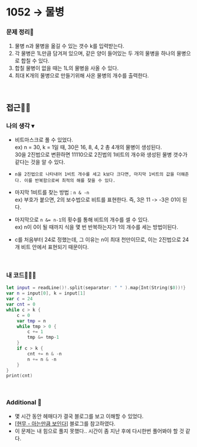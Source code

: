# 1052 → 물병
### 문제 정리📝
1. 물병 n과 물병을 옮길 수 있는 갯수 k를 입력받는다.
2. 각 물병은 1L만큼 담겨져 있으며, 같은 양이 들어있는 두 개의 물병을 하나의 물병으로 합칠 수 있다.
3. 합칠 물병이 없을 때는 1L의 물병을 사올 수 있다.
4. 최대 K개의 물병으로 만들기위해 사온 물병의 개수를 출력한다.

</br>

## 접근🚶🏻
### 나의 생각 ▾
- 비트마스크로 풀 수 있었다.  
    ex) n = 30, k = 1일 때,
    30은 16, 8, 4, 2 총 4개의 물병이 생성된다.  
    30을 2진법으로 변환하면 11110으로 2진법의 1비트의 개수와 생성된 물병 갯수가 같다는 것을 알 수 있다.

- `n을 2진법으로 나타내어 1비트 개수를 세고 k보다 크다면, 마지막 1비트의 값을 더해준다. 이를 반복함으로써 최적의 해를 찾을 수 있다.`  

- 마지막 1비트를 찾는 방법 : `n & -n`  
ex) 부호가 붙으면, 2의 보수법으로 비트를 표현한다. 즉, 3은 11 -> -3은 01이 된다.

- 마지막으로 `n &= n-1`의 횟수를 통해 비트의 개수를 셀 수 있다.  
ex) n이 0이 될 때까지 식을 몇 번 반복하는지가 1의 개수를 세는 방법이된다.

- c를 처음부터 24로 정했는데, 그 이유는 n이 최대 천만이므로, 이는 2진법으로 24개 비트 안에서 표현되기 때문이다.  

</br>


### 내 코드👨🏻‍💻
```swift
let input = readLine()!.split(separator: " " ).map{Int(String($0))!}
var n = input[0], k = input[1]
var c = 24
var cnt = 0
while c > k {
    c = 0
    var tmp = n
    while tmp > 0 {
        c += 1
        tmp &= tmp-1
    }
    if c > k {
        cnt += n & -n
        n += n & -n
    }
}
print(cnt)
```

</br>


### Additional 📂
- 몇 시간 동안 헤매다가 결국 블로그를 보고 이해할 수 있었다. 
- [[현무 - 아는만큼 보인다]](https://blog.naver.com/PostView.naver?blogId=gustn3964&logNo=222337418280) 블로그를 참고하였다.
- 이 문제는 내 힘으로 풀지 못했다.. 시간이 좀 지난 후에 다시한번 풀어봐야 할 것 같다.